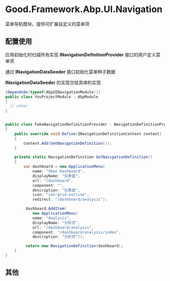 # Good.Framework.Abp.UI.Navigation

菜单导航模块，提供可扩展自定义的菜单项  

## 配置使用

应用初始化时扫描所有实现 **INavigationDefinitionProvider** 接口的用户定义菜单项  

通过 **INavigationDataSeeder** 接口初始化菜单种子数据  

**INavigationDataSeeder** 的实现交给具体的实现  

```csharp
[DependsOn(typeof(AbpUINavigationModule))]
public class YouProjectModule : AbpModule
{
  // other
}
```

```csharp

public class FakeNavigationDefinitionProvider : NavigationDefinitionProvider
{
	public override void Define(INavigationDefinitionContext context)
    {
        context.Add(GetNavigationDefinition());
    }

    private static NavigationDefinition GetNavigationDefinition()
    {
        var dashboard = new ApplicationMenu(
            name: "Vben Dashboard",
            displayName: "仪表盘",
            url: "/dashboard",
            component: "",
            description: "仪表盘",
            icon: "ion:grid-outline",
            redirect: "/dashboard/analysis");

         dashboard.AddItem(
            new ApplicationMenu(
            name: "Analysis",
            displayName: "分析页",
            url: "/dashboard/analysis",
            component: "/dashboard/analysis/index",
            description: "分析页"));

         return new NavigationDefinition(dashboard);
    }
}

```

## 其他
